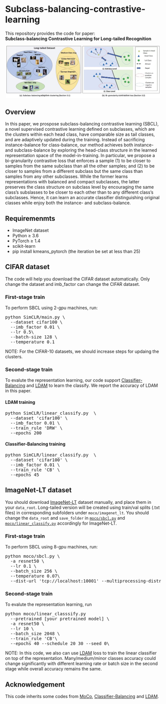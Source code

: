 # Subclass-balancing-contrastive-learning
This repository provides the  code for paper: <br>
**Subclass-balancing Contrastive Learning for Long-tailed Recognition**
<p align="center">
    <img src="./sbcl.jpg" width="500"><br>

  
## Overview
In this paper, we prospose subclass-balancing contrastive learning (SBCL),
a novel supervised contrastive learning defined on subclasses, which are the clusters within each
head class, have comparable size as tail classes, and are adaptively updated during the training.
Instead of sacrificing instance-balance for class-balance, our method achieves both instance- and
subclass-balance by exploring the head-class structure in the learned representation space of the
model-in-training. In particular, we propose a bi-granularity contrastive loss that enforces a sample
(1) to be closer to samples from the same subclass than all the other samples; and (2) to be closer to
samples from a different subclass but the same class than samples from any other subclasses. While
the former learns representations with balanced and compact subclasses, the latter preserves the class
structure on subclass level by encouraging the same class’s subslasses to be closer to each other than
to any different class’s subclasses. Hence, it can learn an accurate classifier distinguishing original
classes while enjoy both the instance- and subclass-balance.
## Requiremenmts
* ImageNet dataset
* Python ≥ 3.6
* PyTorch ≥ 1.4
* scikit-learn
* pip install kmeans_pytorch (the iteration be set at less than 25)
## CIFAR dataset
The code will help you download the CIFAR dataset automatically. Only change the dataset and imb_factor can change the CIFAR dataset.
### First-stage train
To perform SBCL using 2-gpu machines, run:
<pre>python SimCLR/main.py \ 
  --dataset cifar100 \ 
  --imb_factor 0.01 \
  --lr 0.5\
  --batch-size 128 \
  --temperature 0.1 
</pre>
NOTE:
For the CIFAR-10 datasets, we should increase steps for updaing the clusters.

### Second-stage train
To evalute the representation learning, our code support [Classifier-Balancing](https://arxiv.org/abs/1910.09217) and [LDAM](https://arxiv.org/abs/1906.07413) to learn the classify.
We report the accuracy of LDAM in this paper.
#### LDAM training 
<pre>python SimCLR/linear_classify.py  \
  --dataset 'cifar100' \ 
  --imb_factor 0.01 \
  --train_rule 'DRW' \
  --epochs 200 
</pre>
#### Classifier-Balancing  training 
<pre>python SimCLR/linear_classify.py  \
  --dataset 'cifar100' \ 
  --imb_factor 0.01 \
  --train_rule 'CB' \
  --epochs 45 
</pre>

## ImageNet-LT dataset
You should download [ImageNet-LT](http://image-net.org/download) dataset manually, and place them in your `data_root`. Long-tailed version will be created using train/val splits (.txt files) in corresponding subfolders under `moco/imagenet_lt`.
You should change the `data_root` and `save_folder` in [`moco/sbcl.py`](.moco/sbcl.py) and [`moco/linear_classify.py`](.moco/linear_classif.py) accordingly for ImageNet-LT.
### First-stage train
To perform SBCL using 8-gpu machines, run:
<pre>python moco/sbcl.py \ 
  -a resnet50 \ 
  --lr 0.1 \
  --batch_size 256 \
  --temperature 0.07\
  --dist-url 'tcp://localhost:10001' --multiprocessing-distributed --world-size 1 --rank 0 \
</pre>

### Second-stage train
To evalute the representation learning, run
<pre>python moco/linear_classsify.py 
  --pretrained [your pretrained model] \
  -a resnet50 \ 
  --lr 10 \
  --batch_size 2048 \
  --train_rule 'CB'\
  --epochs 40 --schedule 20 30 --seed 0\
</pre>
NOTE: 
In this code, we also can use [LDAM](https://arxiv.org/abs/1906.07413) loss to train the linear classifier on top of the representation. Many/medium/minor classes accuracy could change significantly with different learning rate or batch size in the second stage while overall accuracy remains the same.
## Acknowledgement
This code inherits some codes from [MoCo](https://github.com/facebookresearch/moco), [Classifier-Balancing](https://github.com/facebookresearch/classifier-balancing) and [LDAM](https://arxiv.org/abs/1906.07413).
